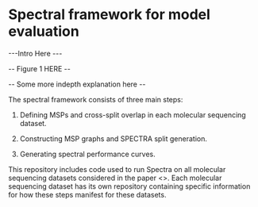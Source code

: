 # Spectral framework for model evaluation

---Intro Here ---

-- Figure 1 HERE --

-- Some more indepth explanation here --

The spectral framework consists of three main steps:

1. Defining MSPs and cross-split overlap in each molecular sequencing dataset.
  
2. Constructing MSP graphs and SPECTRA split generation.

3. Generating spectral performance curves.

This repository includes code used to run Spectra on all molecular sequencing datasets considered in the paper <>.
Each molecular sequencing dataset has its own repository containing specific information for how these steps manifest for these datasets.


